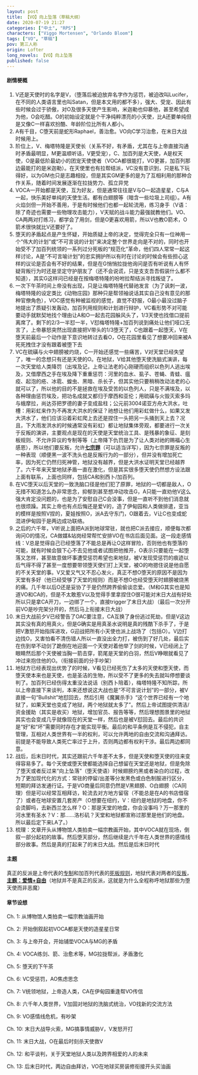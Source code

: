 ```yaml
---
layout: post
title: 【VO】向上坠落（草稿大纲）
date: 2020-07-19 21:27
categories: ["中土", "RPS"]
characters: ["Viggo Mortensen", "Orlando Bloom"]
tags: ["VO", "草稿"]
pov: 第三人称
origin: Lofter
long_novels: 【VO】向上坠落
published: false
---
```


#### 剧情梗概

1. V还是天使时的名字是V，（堕落后被迫放弃名字作为惩罚，被迫改叫Lucifer，在不同的人类语言里也叫Satan，但是本文用的都不多），强大、受宠、因此有些时候会过于骄傲，对O及很多天使产生影响，米迦勒也仰慕他，甚至希望成为他，O会吃醋。O的初始设定就是个干净纯粹漂亮的小天使，比A还要单纯但是又像C一样喜欢扮酷、年龄阶位比所有人都小。
2. A有千目，C堕天前是蛇形Raphael，善治愈。VO向C学习治愈，在末日大战时候用上。
3. 阶位上，V、梅塔特隆是天使长（关系不好，有矛盾，尤其在与上帝直接沟通时矛盾最明显，M更温顺听话，V更受宠），C、加百列是大天使，A是权天使，O是最低阶最幼小的团宠天使使者（VOCA都很能打，VO更甚，加百列那边最能打的是米迦勒）。在天使里也有拉帮结派，VC没有意识到，只是私下玩得好，以为GM也只是志趣相投，但是其实GM更多的是为了互相利用的那种合作关系，随着时间发展逐渐在拉拢势力、孤立异党
4. VOCA一开始都是天使，互为好友，但是通常往往是V与O一起造星星，C与A一起，快乐美好单纯的天使生活。都有白翅膀等（暗含一些垃圾上司组）。A有火焰剑但一开始不善用，于是有时候他们也都一起轮流用，练习身手（V语：除了奇迹也需要一些物理攻击能力），V天赋的战斗能力最强就教他们。VO、CA两两对打练习，都学会了用剑，但是O更喜欢用箭，所以V也教O箭术，O箭术很快就比V还要好了。
5. 堕天的矛盾起点是产生怀疑，开始质疑上帝的决定，觉得完全只有一位神用一个“伟大的计划”或“不可言说的计划”来决定整个世界走向是不对的，同时也开始受不了加百列统领的一系列过分死板的“规范化”革命，他们四人常常一起这样讨论，A是“不可言喻计划”的忠实拥护所以有时在讨论的时候会有些担心这样的议论是否会有不好的结果，但是在G悄悄拉拢他询问是否有听说有人有怀疑背叛行为时还是坚定守护朋友了（还不会说谎，只是支支吾吾假装什么都不知道），其实G这样问已经是在按梅塔特隆的吩咐拉帮结派寻找叛徒了。
6. 一次下午茶时间上帝没有出现，只是让梅塔特隆代替祂发言（为了讽刺一波，梅塔特隆的设定类比《动物庄园》那种只是帮领袖说话其实自己没有意见的那种官僚角色），VOC感觉有种被监视的感觉，直觉不舒服，O最小最没过脑子地提出了质疑引发轰动，加百列用规则和计划进行辩护，VC看形势不对可能要动手就默契地找个理由让A和O一起去花园躲风头了，1/3天使也找借口提前离席了。剩下的2/3一半怼一半，V怼梅塔特隆+加百列说到痛处让他们哑口无言了，上帝暴怒突然出现直接把V带头的1/3堕天了，C也跟着一起堕天，V在堕天前最后一个动作是下意识地转过去看O，O在花园里看见了想要冲回来被A死死拽住才没有跟着被堕下去
7. VC在硫磺与火中翅膀被灼烧，C一开始还感觉一些痛苦，V对天堂已经失望了，唯一的念想只有还是天使的O。在地狱，V给其他堕天使洗脑式演讲，每一次天堂给人类降罚（出埃及记，上帝让法老的心刚硬而组织以色列人逃出埃及，又借摩西之手在埃及降下重重惩罚：河里的血水、虱子、苍蝇、青蛙、瘟疫、起泡的疮、冰雹、蝗虫、黑暗、杀长子，但其实他只要稍稍改动法老的心就可以了，所以他的目的不是拯救在埃及受苦的以色列人，只是不满埃及，以各种理由惩罚埃及，把功名成就又都归于摩西和亚伦；用硫磺与火毁灭索多玛与蛾摩拉，尚达芬把罗德的妻子变成盐柱；公元前3004诺亚方舟大洪水，吐槽：用彩虹来作为不再发大洪水的保证？祂想让他们用彩虹做什么，如果又发大洪水了，他们应该沿着彩虹爬上去还是捏住一头把另一头捅到天上去？况且，下大雨发洪水的时候通常没有彩虹）都让地狱集体旁观，都要进行一次关于反叛的演讲，主要观点是现在的天使是天堂统治工具、是残暴的象征、是刻板规则、不允许异议的专制等等（上帝降下仇罚是为了让人类对祂的赐福心生感恩），所以他们要反叛，允许<u>**七宗罪**</u>（可以适当详写），因为七宗罪是反叛的一种表现（顺便黑一波不洗头也是反叛行为的一部分），但并没有增加死亡率，因为死亡仍然归死神管，地狱没有越界，但是大洪水证明天堂已经越界了。六千年来天堂地狱矛盾一直在激化，但是其实很多堕天使仍然想方设法跟上面有联系，上面也同样，包括CA和别西卜/加百列。
8. 在VC堕天以后天堂的一致洗脑口径是他们犯了原罪，地狱的一切都是敌人，O无措不知道怎么办非常思念，抑郁到甚至想冲动攻击G，A只能一直劝他V这么强大肯定没问题的，也是为了安慰自己C会没事，但是一直听不到他们消息就也很烦躁。其实上帝也有点后悔还是爱V的，造了伊甸园和人类做排遣，亚当的模样是按照V捏的，夏娃按照O，派A去守东门，O跟着去，V让C也变成蛇混进伊甸园于是两边成功联络。
9. 之后的六千年，V听说上面把A派到地球常驻，就也把C派去接应，顺便每次都询问O的情况，CA做媒&站岗经常帮忙安排VO在书店后面见面。这一段走感情线：V总是觉得自己已经堕落了不能总是再让O这样冒险，否则他也有堕落的可能，就有时候会狠下心不去见他或者试图把他推开，O表示只要能在一起堕落又怎样，甚至故意做坏事遭受惩罚希望也来地狱，被V发现受惩罚的痕迹以后气得不得了甚至一度想要带领堕天使们打上天堂，被O的吻摁住说是他自愿的不关天堂的事。V又爱又气又不忍心发火，真正不想O堕天的原因不是因为天堂有多好（他已经受够了天堂的规则）而是不想O也经受堕天时翅膀被烧黑的痛。几千年以后O还是妥协了于是仍然跨界偷偷谈恋爱。（M和G其实也是知道VO和CA的，但是不太敢惹V以及觉得手里拿捏住O很可能对末日大战有好处所以只是拿CA开刀，一边绑了一个，直接trigger了末日大战）（最后一次分开前VO是吵完架分开的，然后马上衔接末日大战）
10. 末日大战前夕V已经警告了OAC要注意，CA互换了身份逃过死劫，但是V这边其实没有真的用真火，但是G确实是用真圣水说明是真的残酷下杀手了，于是把V激怒开始指挥进攻，G迎战把所有小天使也派上战场了（包括O）。V边打边找O，又害怕看不清伤错人所以一直没出全力打，被伤到了好几处，最后实在伤到举不动剑了跪倒在地迎面一个天使对着他举了剑的时候，V已经闭上了眼睛然后那个天使被当胸一箭击穿，箭尾是天堂的白羽，然后V睁眼就看见了冲过来抱住他的O。（衔接前面的分手吵架）
11. 地狱方已经表现出优势了的时候，V看见已经死伤了太多的天使和堕天使，而堕天使本来也是天使，也是圣洁的生物，所以受不了更多的失去就叫停想要谈判了。加百列已经伤得太重没法说话（别西卜陪着），梅塔特隆不知所踪，所以上帝直接下来谈判，本来还想说这大战也是“不可言说计划”的一部分，被V直接一句“Bullshit”地怼回去，然后引用《魔翼杀手》“这个世界已经有一个地狱了，如果天堂也变成了地狱，两个地狱就太多了”。然后上帝试图提供清洁/资金援助（其实是收买）地狱，增加官员、报告等等，然后理想图景里的地狱其实也会变成几乎就像现在的天堂一样，然后也是被V怼回去。最后的共识是“好”和“坏”需要同时存在才能实现平衡。最后的和平条例是互不侵犯，自主管理，互相对人类世界有一半的权利，可以允许两地的自由交流和沟通拜访。前提是不能导致人类死亡率过于上升，否则两边都有权利干涉。最后两边都同意。
12. 战后，后末日时代，其实还跟前六千年差不太多，但是天使和堕天使的往来变得容易多了。每个天使或堕天使都能选择自己想留在天堂还是地狱，但是免除了堕天或者反过来“向上坠落”（堕天使语）时候翅膀灼黑或者染白的过程，改为了更加现代化的方式：常驻的停留/出差等分发黑色或白色制服进行区分，短期的拜访发通行证。于是VO商量后同意仍然是V黑翅膀、O白翅膀（CA同理）但是可以经常互相拜访，轮流去对方地方留宿（不能总是在A的书店借宿了）或者在地球安置几套房产（O想要在纽约，V：纽约是地狱的地盘，你不会烫脚吗，去新西兰怎么样？O：那是天堂的地盘，你会没事吗？万一那里的河水里有圣水？V：那……洛杉矶？天堂和地狱都宣称过那里是他们的地盘。所以最后定下来LA了。）
13. 梳理：文章开头从博物馆人类拍卖一幅宗教画开始，其中VOCA就在现场，倒叙一部分起初的故事。然后堕天部分，然后继续是六千年在人类世界的感情线部分故事。然后是真的打起来了的末日大战。然后是后末日时代

#### 主题

真正的反派是上帝代表的<u>专制</u>和加百列代表的<u>死板规则</u>，地狱代表对两者的<u>反叛</u>，**<u>主题：爱情+自由</u>**（地狱并不是真正的反派，这就是为什么全程称呼地狱那些为堕天使而非恶魔）

#### 章节设想

Ch. 1: 从博物馆人类拍卖一幅宗教油画开始

Ch. 2: 开始倒叙起初VOCA都是天使的造星星日常

Ch. 3: 与上帝开会，开始铺垫VOCA与MG的矛盾

Ch. 4: VOCA练剑、箭、治愈术等，MG拉拢帮派，矛盾激化

Ch. 5: 堕天的下午茶

Ch. 6: VC受惩罚，AO焦虑思念

Ch. 7: V统领地狱，上帝造人类，CA在伊甸园重逢帮VO传信

Ch. 8: 六千年人类世界，V加固对地狱的洗脑式统治，VO找新的交流方法

Ch. 9: VO感情线危机，有吵架

Ch. 10: 末日大战导火索，MG搞事情威胁V，V发怒开打

Ch. 11: 末日大战，O在最后时刻杀天使救V

Ch. 12: 和平谈判，关于天堂地狱人类以及跨界相爱的人的未来

Ch. 13: 后末日时代，两边自由拜访，VO在地球买房装修衔接开头买油画
